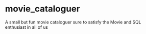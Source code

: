 # movie_cataloguer
A small but fun movie cataloguer sure to satisfy the Movie and SQL enthusiast in all of us
